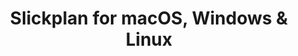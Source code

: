 ---
name: Slickplan
url: 'https://slickplan.com'
category: Business
title: 'Slickplan for macOS, Windows & Linux'
key: slickplan

---